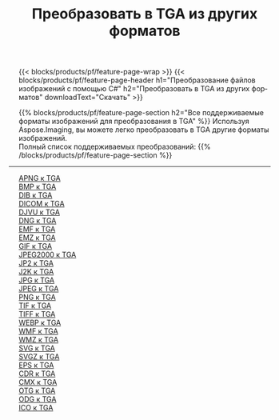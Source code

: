 ﻿---
title: Преобразовать в TGA из других форматов 
weight: 3920
url: /ru/java/conversion/to/tga 
lang: ru
langdirlevel: 2
locales: zh-hans,ja,it,ru,de,es,fr,nl,id,lt,pl,pt,vi,tr,ko,zh-hant,ar,hi,th,sv,cs,uk,he
description: Используя Aspose.Imaging, вы можете легко конвертировать в TGA из других форматов.
---

{{< blocks/products/pf/feature-page-wrap >}}
{{< blocks/products/pf/feature-page-header h1="Преобразование файлов изображений с помощью C#" h2="Преобразовать в TGA из других форматов" downloadText="Скачать" >}}


{{% blocks/products/pf/feature-page-section  h2="Все поддерживаемые форматы изображений для преобразования в TGA" %}}
Используя Aspose.Imaging, вы можете легко преобразовать в TGA другие форматы изображений.
<br/>
Полный список поддерживаемых преобразований:
{{% /blocks/products/pf/feature-page-section %}}
<div class="container-fluid productfamilypage bg-gray">
    <div class="convertypes bg-gray agp-content section">
        <div class="container">
		<hr style="margin-left:-20px;"/>
		<div class="row other-converters">
		    <div class='col-md-2 other-converter remove-lp remove-rp'><a href="/imaging/ru/java/conversion/apng-to-tga" >APNG к TGA</a></div>
<div class='col-md-2 other-converter remove-lp remove-rp'><a href="/imaging/ru/java/conversion/bmp-to-tga" >BMP к TGA</a></div>
<div class='col-md-2 other-converter remove-lp remove-rp'><a href="/imaging/ru/java/conversion/dib-to-tga" >DIB к TGA</a></div>
<div class='col-md-2 other-converter remove-lp remove-rp'><a href="/imaging/ru/java/conversion/dicom-to-tga" >DICOM к TGA</a></div>
<div class='col-md-2 other-converter remove-lp remove-rp'><a href="/imaging/ru/java/conversion/djvu-to-tga" >DJVU к TGA</a></div>
<div class='col-md-2 other-converter remove-lp remove-rp'><a href="/imaging/ru/java/conversion/dng-to-tga" >DNG к TGA</a></div>
<div class='col-md-2 other-converter remove-lp remove-rp'><a href="/imaging/ru/java/conversion/emf-to-tga" >EMF к TGA</a></div>
<div class='col-md-2 other-converter remove-lp remove-rp'><a href="/imaging/ru/java/conversion/emz-to-tga" >EMZ к TGA</a></div>
<div class='col-md-2 other-converter remove-lp remove-rp'><a href="/imaging/ru/java/conversion/gif-to-tga" >GIF к TGA</a></div>
<div class='col-md-2 other-converter remove-lp remove-rp'><a href="/imaging/ru/java/conversion/jpeg2000-to-tga" >JPEG2000 к TGA</a></div>
<div class='col-md-2 other-converter remove-lp remove-rp'><a href="/imaging/ru/java/conversion/jp2-to-tga" >JP2 к TGA</a></div>
<div class='col-md-2 other-converter remove-lp remove-rp'><a href="/imaging/ru/java/conversion/j2k-to-tga" >J2K к TGA</a></div>
<div class='col-md-2 other-converter remove-lp remove-rp'><a href="/imaging/ru/java/conversion/jpg-to-tga" >JPG к TGA</a></div>
<div class='col-md-2 other-converter remove-lp remove-rp'><a href="/imaging/ru/java/conversion/jpeg-to-tga" >JPEG к TGA</a></div>
<div class='col-md-2 other-converter remove-lp remove-rp'><a href="/imaging/ru/java/conversion/png-to-tga" >PNG к TGA</a></div>
<div class='col-md-2 other-converter remove-lp remove-rp'><a href="/imaging/ru/java/conversion/tif-to-tga" >TIF к TGA</a></div>
<div class='col-md-2 other-converter remove-lp remove-rp'><a href="/imaging/ru/java/conversion/tiff-to-tga" >TIFF к TGA</a></div>
<div class='col-md-2 other-converter remove-lp remove-rp'><a href="/imaging/ru/java/conversion/webp-to-tga" >WEBP к TGA</a></div>
<div class='col-md-2 other-converter remove-lp remove-rp'><a href="/imaging/ru/java/conversion/wmf-to-tga" >WMF к TGA</a></div>
<div class='col-md-2 other-converter remove-lp remove-rp'><a href="/imaging/ru/java/conversion/wmz-to-tga" >WMZ к TGA</a></div>
<div class='col-md-2 other-converter remove-lp remove-rp'><a href="/imaging/ru/java/conversion/svg-to-tga" >SVG к TGA</a></div>
<div class='col-md-2 other-converter remove-lp remove-rp'><a href="/imaging/ru/java/conversion/svgz-to-tga" >SVGZ к TGA</a></div>
<div class='col-md-2 other-converter remove-lp remove-rp'><a href="/imaging/ru/java/conversion/eps-to-tga" >EPS к TGA</a></div>
<div class='col-md-2 other-converter remove-lp remove-rp'><a href="/imaging/ru/java/conversion/cdr-to-tga" >CDR к TGA</a></div>
<div class='col-md-2 other-converter remove-lp remove-rp'><a href="/imaging/ru/java/conversion/cmx-to-tga" >CMX к TGA</a></div>
<div class='col-md-2 other-converter remove-lp remove-rp'><a href="/imaging/ru/java/conversion/otg-to-tga" >OTG к TGA</a></div>
<div class='col-md-2 other-converter remove-lp remove-rp'><a href="/imaging/ru/java/conversion/odg-to-tga" >ODG к TGA</a></div>
<div class='col-md-2 other-converter remove-lp remove-rp'><a href="/imaging/ru/java/conversion/ico-to-tga" >ICO к TGA</a></div>
                </div>
        </div>
    </div>
</div>
<br/>

